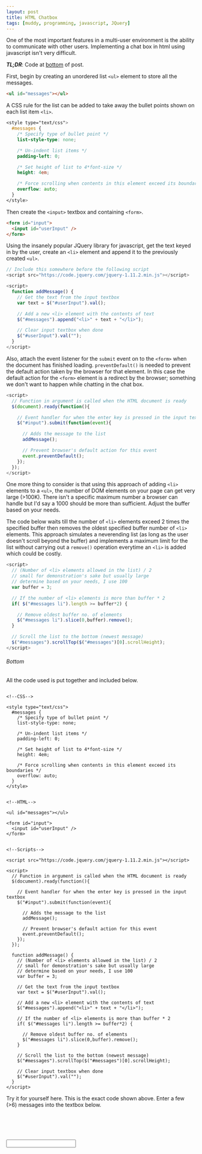 ```yaml
---
layout: post
title: HTML Chatbox
tags: [muddy, programming, javascript, JQuery]
---
```


One of the most important features in a multi-user environment is the ability to communicate with other users. Implementing a chat box in html using javascript isn't very difficult.

___TL;DR___: Code at [bottom](#bottom) of post.

First, begin by creating an unordered list `<ul>` element to store all the messages.  
```html
<ul id="messages"></ul>
```

A CSS rule for the list can be added to take away the bullet points shown on each list item `<li>`.
```css
<style type="text/css">
  #messages {
    /* Specify type of bullet point */
    list-style-type: none;

    /* Un-indent list items */
    padding-left: 0;

    /* Set height of list to 4*font-size */
    height: 4em;

    /* Force scrolling when contents in this element exceed its boundaries */
    overflow: auto;
  }  
</style>
```

Then create the `<input>` textbox and containing `<form>`.
```html
<form id="input">
  <input id="userInput" />
</form>
```

Using the insanely popular JQuery library for javascript, get the text keyed in by the user, create an `<li>` element and append it to the previously created `<ul>`.
```javascript
// Include this somewhere before the following script
<script src="https://code.jquery.com/jquery-1.11.2.min.js"></script>
```

```javascript
<script>
  function addMessage() {
    // Get the text from the input textbox
    var text = $("#userInput").val();

    // Add a new <li> element with the contents of text
    $("#messages").append("<li>" + text + "</li>");

    // Clear input textbox when done
    $("#userInput").val("");
  }
</script>
```

Also, attach the event listener for the `submit` event on to the `<form>` when the document has finished loading. `preventDefault()` is needed to prevent the default action taken by the browser for that element. In this case the default action for the `<form>` element is a redirect by the browser; something we don't want to happen while chatting in the chat box.
```javascript
<script>
  // Function in argument is called when the HTML document is ready
  $(document).ready(function(){

    // Event handler for when the enter key is pressed in the input textbox
    $("#input").submit(function(event){

      // Adds the message to the list
      addMessage();

      // Prevent browser's default action for this event
      event.preventDefault();
    });
  });
</script>
```

One more thing to consider is that using this approach of adding `<li>` elements to a `<ul>`, the number of DOM elements on your page can get very large (>100K). There isn't a specific maximum number a browser can handle but I'd say a 1000 should be more than sufficient. Adjust the buffer based on your needs.

The code below waits till the number of `<li>` elements exceed 2 times the specified buffer then removes the oldest specified buffer number of `<li>` elements. This approach simulates a neverending list (as long as the user doesn't scroll beyond the buffer) and implements a maximum limit for the list without carrying out a `remove()` operation everytime an `<li>` is added which could be costly.
```javascript
<script>
  // (Number of <li> elements allowed in the list) / 2
  // small for demonstration's sake but usually large
  // determine based on your needs, I use 100
  var buffer = 3;

  // If the number of <li> elements is more than buffer * 2
  if( $("#messages li").length >= buffer*2) {

    // Remove oldest buffer no. of elements
    $("#messages li").slice(0,buffer).remove();
  }

  // Scroll the list to the bottom (newest message)
  $("#messages").scrollTop($("#messages")[0].scrollHeight);
</script>
```

###### <a name="bottom"></a>Bottom
All the code used is put together and included below.

```

<!--CSS-->

<style type="text/css">
  #messages {
    /* Specify type of bullet point */
    list-style-type: none;

    /* Un-indent list items */
    padding-left: 0;

    /* Set height of list to 4*font-size */
    height: 4em;

    /* Force scrolling when contents in this element exceed its boundaries */
    overflow: auto;
  }  
</style>


<!--HTML-->

<ul id="messages"></ul>

<form id="input">
  <input id="userInput" />
</form>


<!--Scripts-->

<script src="https://code.jquery.com/jquery-1.11.2.min.js"></script>

<script>
  // Function in argument is called when the HTML document is ready
  $(document).ready(function(){

    // Event handler for when the enter key is pressed in the input textbox
    $("#input").submit(function(event){

      // Adds the message to the list
      addMessage();

      // Prevent browser's default action for this event
      event.preventDefault();
    });
  });

  function addMessage() {
    // (Number of <li> elements allowed in the list) / 2
    // small for demonstration's sake but usually large
    // determine based on your needs, I use 100
    var buffer = 3;

    // Get the text from the input textbox
    var text = $("#userInput").val();

    // Add a new <li> element with the contents of text
    $("#messages").append("<li>" + text + "</li>");

    // If the number of <li> elements is more than buffer * 2
    if( $("#messages li").length >= buffer*2) {

      // Remove oldest buffer no. of elements
      $("#messages li").slice(0,buffer).remove();
    }

    // Scroll the list to the bottom (newest message)
    $("#messages").scrollTop($("#messages")[0].scrollHeight);

    // Clear input textbox when done
    $("#userInput").val("");
  }
</script>

```

Try it for yourself here. This is the exact code shown above. Enter a few (>6) messages into the textbox below.

<!--CSS-->

<style type="text/css">
  #messages {
    /* Specify type of bullet point */
    list-style-type: none;

    /* Un-indent list items */
    padding-left: 0;

    /* Set height of list to 4*font-size */
    height: 4em;

    /* Force scrolling when contents in this element exceed its boundaries */
    overflow: auto;
  }  
</style>


<!--HTML-->

<ul id="messages"></ul>

<form id="input">
  <input id="userInput" />
</form>


<!--Scripts-->

<script src="https://code.jquery.com/jquery-1.11.2.min.js"></script>

<script>
  // Function in argument is called when the HTML document is ready
  $(document).ready(function(){

    // Event handler for when the enter key is pressed in the input textbox
    $("#input").submit(function(event){

      // Adds the message to the list
      addMessage();

      // Prevent browser's default action for this event
      event.preventDefault();
    });
  });

  function addMessage() {
    // (Number of <li> elements allowed in the list) / 2
    // small for demonstration's sake but usually large
    // determine based on your needs, I use 100
    var buffer = 3;

    // Get the text from the input textbox
    var text = $("#userInput").val();

    // Add a new <li> element with the contents of text
    $("#messages").append("<li>" + text + "</li>");

    // If the number of <li> elements is more than buffer * 2
    if( $("#messages li").length >= buffer*2) {

      // Remove oldest buffer no. of elements
      $("#messages li").slice(0,buffer).remove();
    }

    // Scroll the list to the bottom (newest message)
    $("#messages").scrollTop($("#messages")[0].scrollHeight);

    // Clear input textbox when done
    $("#userInput").val("");
  }
</script>